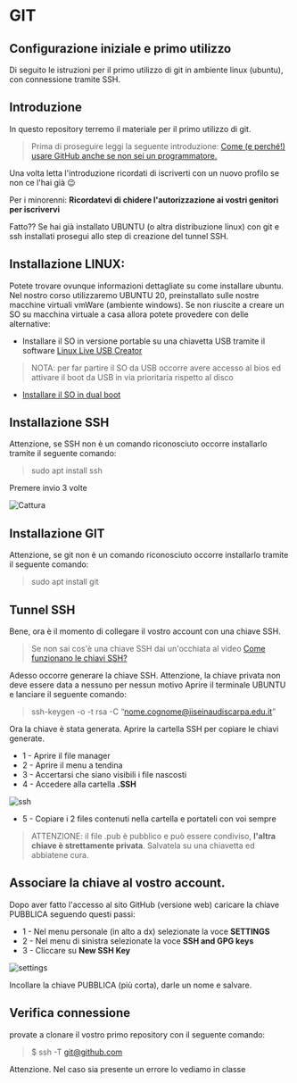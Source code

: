 # GIT

## Configurazione iniziale e primo utilizzo

Di seguito le istruzioni per il primo utilizzo di git in ambiente linux (ubuntu), con connessione tramite SSH.

## Introduzione

In questo repository terremo il materiale per il primo utilizzo di git. 

>Prima di proseguire leggi la seguente introduzione: [Come (e perché!) usare GitHub anche se non sei un programmatore.](https://github.com/marcogovoni/come-usare-github/blob/master/README.md)

Una volta letta l'introduzione ricordati di iscriverti con un nuovo profilo se non ce l'hai già :wink:

Per i minorenni: **Ricordatevi di chidere l'autorizzazione ai vostri genitori per iscrivervi**

Fatto?? Se hai già installato UBUNTU (o altra distribuzione linux) con git e ssh installati prosegui allo step di creazione del tunnel SSH.

## Installazione LINUX:
Potete trovare ovunque informazioni dettagliate su come installare ubuntu. Nel nostro corso utilizzaremo UBUNTU 20, preinstallato sulle nostre macchine virtuali vmWare (ambiente windows). Se non riuscite a creare un SO su macchina virtuale a casa allora potete provedere con delle alternative:
 - Installare il SO in versione portable su una chiavetta USB tramite il software [Linux Live USB Creator](https://www.linuxliveusb.com/)
 > NOTA: per far partire il SO da USB occorre avere accesso al bios ed attivare il boot da USB in via prioritaria rispetto al disco
 - [Installare il SO in dual boot](https://turbolab.it/dual-boot-778/come-installare-ubuntu-20.04-fianco-windows-10-guida-definitiva-dual-boot-video-81)

## Installazione SSH

Attenzione, se SSH non è un comando riconosciuto occorre installarlo tramite il seguente comando:
> sudo apt install ssh

Premere invio 3 volte

![Cattura](https://user-images.githubusercontent.com/123731204/233328150-e0b583fe-fddc-400e-915b-f7be529911d5.PNG)

## Installazione GIT

Attenzione, se git non è un comando riconosciuto occorre installarlo tramite il seguente comando:
> sudo apt install git

## Tunnel SSH

Bene, ora è il momento di collegare il vostro account con una chiave SSH.
>Se non sai cos'è una chiave SSH dai un'occhiata al video [Come funzionano le chiavi SSH?](https://www.youtube.com/watch?v=6if7-0i1ykk)

Adesso occorre generare la chiave SSH. Attenzione, la chiave privata non deve essere data a nessuno per nessun motivo
Aprire il terminale UBUNTU e lanciare il seguente comando:
> ssh-keygen -o -t rsa -C “nome.cognome@iiseinaudiscarpa.edu.it”

Ora la chiave è stata generata.
Aprire la cartella SSH per copiare le chiavi generate.

- 1 - Aprire il file manager
- 2 - Aprire il menu a tendina
- 3 - Accertarsi che siano visibili i file nascosti
- 4 - Accedere alla cartella **.SSH**

![ssh](https://user-images.githubusercontent.com/123731204/233330103-e53ef957-f58c-4a35-b270-4312a4f74b8b.png)

- 5 - Copiare i 2 files contenuti nella cartella e portateli con voi sempre
> ATTENZIONE: il file .pub è pubblico e può essere condiviso, **l'altra chiave è strettamente privata**. Salvatela su una chiavetta ed abbiatene cura.

## Associare la chiave al vostro account.

Dopo aver fatto l'accesso al sito GitHub (versione web) caricare la chiave PUBBLICA seguendo questi passi:
- 1 - Nel menu personale (in alto a dx) selezionate la voce **SETTINGS**
- 2 - Nel menu di sinistra selezionate la voce **SSH and GPG keys**
- 3 - Cliccare su **New SSH Key**

![settings](https://user-images.githubusercontent.com/123731204/233333393-c3828b14-236a-4ebc-92c3-da81146f6c02.png)

Incollare la chiave PUBBLICA (più corta), darle un nome e salvare.

## Verifica connessione

provate a clonare il vostro primo repository con il seguente comando:

> $ ssh -T git@github.com

Attenzione. Nel caso sia presente un errore lo vediamo in classe
